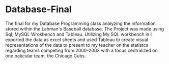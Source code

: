 # Database-Final
The final for my Database Programming class analyzing the information stored within the Lahman's Baseball database.
The Project was made using Sql, MySQL Wrokbench and Tableau.
Utilizing My SQL workbench in I exported the data as excel sheets and used Tableau to create visual representations of the data to present to my teacher on the statistcs regarding teams competing from 2000-2003 with a focus centralized on one paticular team, the Chicago Cubs.
